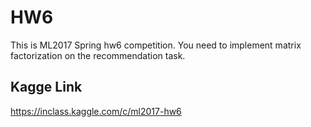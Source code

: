 # HW6
This is ML2017 Spring hw6 competition. You need to implement matrix factorization on the recommendation task.


## Kagge Link
<https://inclass.kaggle.com/c/ml2017-hw6>  


